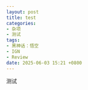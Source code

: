 ```yaml
---
layout: post
title: test
categories:
- 杂项
- 测试
tags:
- 黑神话：悟空
- IGN
- Review
date: 2025-06-03 15:21 +0800
---
```

测试
